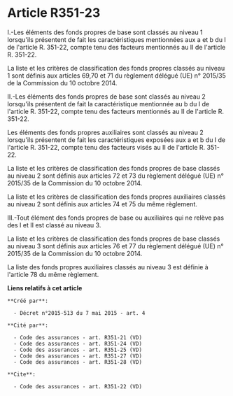 # Article R351-23

I.-Les éléments des fonds propres de base sont classés au niveau 1 lorsqu'ils présentent de fait les caractéristiques
mentionnées aux a et b du I de l'article R. 351-22, compte tenu des facteurs mentionnés au II de l'article R. 351-22. 

La liste et les critères de classification des fonds propres classés au niveau 1 sont définis aux articles 69,70 et 71 du
règlement délégué (UE) n° 2015/35 de la Commission du 10 octobre 2014. 

II.-Les éléments des fonds propres de base sont classés au niveau 2 lorsqu'ils présentent de fait la caractéristique
mentionnée au b du I de l'article R. 351-22, compte tenu des facteurs mentionnés au II de l'article R. 351-22. 

Les éléments des fonds propres auxiliaires sont classés au niveau 2 lorsqu'ils présentent de fait les caractéristiques
exposées aux a et b du I de l'article R. 351-22, compte tenu des facteurs visés au II de l'article R. 351-22. 

La liste et les critères de classification des fonds propres de base classés au niveau 2 sont définis aux articles 72 et 73
du règlement délégué (UE) n° 2015/35 de la Commission du 10 octobre 2014. 

La liste et les critères de classification des fonds propres auxiliaires classés au niveau 2 sont définis aux articles 74 et
75 du même règlement. 

III.-Tout élément des fonds propres de base ou auxiliaires qui ne relève pas des I et II est classé au niveau 3. 

La liste et les critères de classification des fonds propres de base classés au niveau 3 sont définis aux articles 76 et 77
du règlement délégué (UE) n° 2015/35 de la Commission du 10 octobre 2014. 

La liste des fonds propres auxiliaires classés au niveau 3 est définie à l'article 78 du même règlement.

**Liens relatifs à cet article**

	**Créé par**:

	  - Décret n°2015-513 du 7 mai 2015 - art. 4

	**Cité par**:

	  - Code des assurances - art. R351-21 (VD)
	  - Code des assurances - art. R351-24 (VD)
	  - Code des assurances - art. R351-25 (VD)
	  - Code des assurances - art. R351-27 (VD)
	  - Code des assurances - art. R351-28 (VD)

	**Cite**:

	  - Code des assurances - art. R351-22 (VD)
